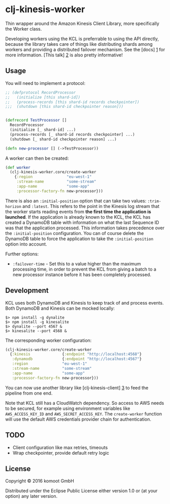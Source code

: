 # clj-kinesis-worker

Thin wrapper around the Amazon Kinesis Client Library, more specifically the Worker class.

Developing workers using the KCL is preferrable to using the API directly, because
the library takes care of things like distributing shards among workers and providing
a distributed failover mechanism. See the [docs] [1] for more information.
[This talk] [2] is also pretty informative!

## Usage

You will need to implement a protocol:

```clojure
;; (defprotocol RecordProcessor
;;   (initialize [this shard-id])
;;   (process-records [this shard-id records checkpointer])
;;;  (shutdown [this shard-id checkpointer reason]))


(defrecord TestProcessor []
  RecordProcessor
  (initialize [_ shard-id] ...)
  (process-records [_ shard-id records checkpointer] ...)
  (shutdown [_ shard-id checkpointer reason] ...)

(defn new-processor [] (->TestProcessor))
```

A worker can then be created:

```clojure
(def worker
  (clj-kinesis-worker.core/create-worker
    {:region               "eu-west-1"
     :stream-name          "some-stream"
     :app-name             "some-app"
     :processor-factory-fn new-processor}))
```

There is also an `:initial-position` option that can take two values: `:trim-horizon` and `:latest`. This refers to the point in the
Kinesis log stream that the worker starts reading events from **the first time the application is launched**. If the application is
already known to the KCL, the KCL has created a DynamoDB table with information on what the last Sequence ID was that the application
processed. This information takes precedence over the `:initial-position` configuration. You can of course delete the DynamoDB table
to force the application to take the `:initial-position` option into account.

Further options:

* `:failover-time` - Set this to a value higher than the maximum processing time, in order to prevent the KCL from giving a batch
  to a new processor instance before it has been completely processed.

## Development

KCL uses both DynamoDB and Kinesis to keep track of and process events. Both DynamoDB and Kinesis can be mocked locally:

```
$> npm install -g dynalite
$> npm install -g kinesalite
$> dynalite --port 4567 &
$> kinesalite --port 4568 &
```

The corresponding worker configuration:

```clojure
(clj-kinesis-worker.core/create-worker
  {:kinesis              {:endpoint "http://localhost:4568"}
   :dynamodb             {:endpoint "http://localhost:4567"}
   :region               "eu-west-1"
   :stream-name          "some-stream"
   :app-name             "some-app"
   :processor-factory-fn new-processor}))

```

You can now use another library like [clj-kinesis-client] [3] to feed the pipeline from one end.

Note that KCL still has a CloudWatch dependency. So access to AWS needs to be secured,
for example using environment variables like `AWS_ACCESS_KEY_ID` and `AWS_SECRET_ACCESS_KEY`.
The `create-worker` function will use the default AWS credentials provider chain for
authentication.

## TODO

* Client configuration like max retries, timeouts
* Wrap checkpointer, provide default retry logic

## License

Copyright © 2016 komoot GmbH

Distributed under the Eclipse Public License either version 1.0 or (at
your option) any later version.

[1]: http://docs.aws.amazon.com/kinesis/latest/dev/developing-consumers-with-kcl.html
[2]: https://www.youtube.com/watch?v=AXAaCG2QUkE
[3]: https://github.com/adtile/clj-kinesis-client
